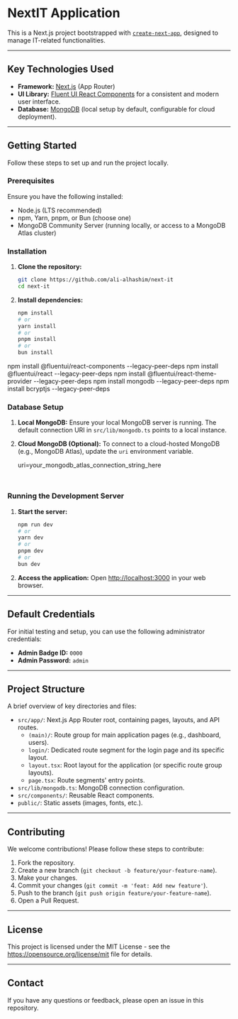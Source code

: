 # NextIT Application

This is a Next.js project bootstrapped with [`create-next-app`](https://nextjs.org/docs/app/api-reference/cli/create-next-app), designed to manage IT-related functionalities.

---

## Key Technologies Used

* **Framework:** [Next.js](https://nextjs.org) (App Router)
* **UI Library:** [Fluent UI React Components](https://react.fluentui.dev/) for a consistent and modern user interface.
* **Database:** [MongoDB](https://www.mongodb.com/) (local setup by default, configurable for cloud deployment).

---

## Getting Started

Follow these steps to set up and run the project locally.

### Prerequisites

Ensure you have the following installed:

* Node.js (LTS recommended)
* npm, Yarn, pnpm, or Bun (choose one)
* MongoDB Community Server (running locally, or access to a MongoDB Atlas cluster)

### Installation

1.  **Clone the repository:**
    ```bash
    git clone https://github.com/ali-alhashim/next-it
    cd next-it 
    ```
2.  **Install dependencies:**
    ```bash
    npm install
    # or
    yarn install
    # or
    pnpm install
    # or
    bun install
    ```

npm install @fluentui/react-components --legacy-peer-deps
npm install @fluentui/react --legacy-peer-deps
npm install @fluentui/react-theme-provider --legacy-peer-deps
npm install mongodb --legacy-peer-deps
npm install bcryptjs --legacy-peer-deps

### Database Setup

1.  **Local MongoDB:**
    Ensure your local MongoDB server is running. The default connection URI in `src/lib/mongodb.ts` points to a local instance.

2.  **Cloud MongoDB (Optional):**
    To connect to a cloud-hosted MongoDB (e.g., MongoDB Atlas), update the `uri` environment variable.

   
    uri=your_mongodb_atlas_connection_string_here
    ```
    

### Running the Development Server

1.  **Start the server:**
    ```bash
    npm run dev
    # or
    yarn dev
    # or
    pnpm dev
    # or
    bun dev
    ```

2.  **Access the application:**
    Open [http://localhost:3000](http://localhost:3000) in your web browser.

---

## Default Credentials

For initial testing and setup, you can use the following administrator credentials:

* **Admin Badge ID:** `0000`
* **Admin Password:** `admin`

---

## Project Structure

A brief overview of key directories and files:

* `src/app/`: Next.js App Router root, containing pages, layouts, and API routes.
    * `(main)/`: Route group for main application pages (e.g., dashboard, users).
    * `login/`: Dedicated route segment for the login page and its specific layout.
    * `layout.tsx`: Root layout for the application (or specific route group layouts).
    * `page.tsx`: Route segments' entry points.
* `src/lib/mongodb.ts`: MongoDB connection configuration.
* `src/components/`: Reusable React components.
* `public/`: Static assets (images, fonts, etc.).

---

## Contributing



We welcome contributions! Please follow these steps to contribute:

1.  Fork the repository.
2.  Create a new branch (`git checkout -b feature/your-feature-name`).
3.  Make your changes.
4.  Commit your changes (`git commit -m 'feat: Add new feature'`).
5.  Push to the branch (`git push origin feature/your-feature-name`).
6.  Open a Pull Request.

---

## License



This project is licensed under the MIT License - see the https://opensource.org/license/mit file for details.

---

## Contact

If you have any questions or feedback, please open an issue in this repository.